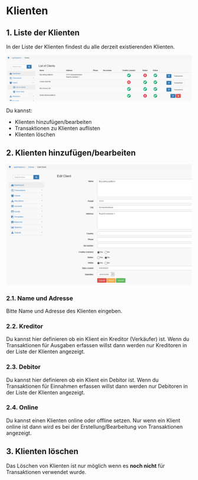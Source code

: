 # Klienten

## 1. Liste der Klienten

In der Liste der Klienten findest du alle derzeit existierenden Klienten.

![Liste der Klienten](../../.gitbook/assets/de_clients.png)

Du kannst:

* Klienten hinzufügen/bearbeiten
* Transaktionen zu Klienten auflisten
* Klienten löschen

## 2. Klienten hinzufügen/bearbeiten
![List of clients](../../.gitbook/assets/de_clients_edit.png)

### 2.1. Name und Adresse

Bitte Name und Adresse des Klienten eingeben.

### 2.2. Kreditor

Du kannst hier definieren ob ein Klient ein Kreditor (Verkäufer) ist. Wenn du Transaktionen für Ausgaben erfassen willst dann werden nur Kreditoren in der Liste der Klienten angezeigt.

### 2.3. Debitor

Du kannst hier definieren ob ein Klient ein Debitor ist. Wenn du Transaktionen für Einnahmen erfassen willst dann werden nur Debitoren in der Liste der Klienten angezeigt.

### 2.4. Online

Du kannst einen Klienten online oder offline setzen. Nur wenn ein Klient online ist dann wird es bei der Erstellung/Bearbeitung von Transaktionen angezeigt.

## 3. Klienten löschen

Das Löschen von Klienten ist nur möglich wenn es **noch nicht** für Transaktionen verwendet wurde.
